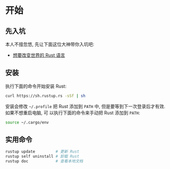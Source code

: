 # 开始


## 先入坑

本人不擅忽悠, 先让下面这位大神带你入坑吧:

- <a href="https://www.infoq.cn/article/Uugi_eIJusEka1aSPmQM" target="_blank">
    想要改变世界的 Rust 语言</a>


## 安装

执行下面的命令开始安装 Rust:

```sh
curl https://sh.rustup.rs -sSf | sh
```

安装会修改 `~/.profile` 把 Rust 添加到 `PATH` 中, 但是要等到下一次登录后才有效. 如果不想重启电脑, 可
以执行下面的命令来手动把 Rust 添加到 `PATH`:

```sh
source ~/.cargo/env
```


## 实用命令

```sh
rustup update         # 更新 Rust
rustup self uninstall # 卸载 Rust
rustup doc            # 查看本地文档
```

